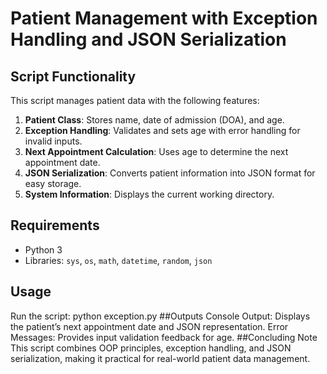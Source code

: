 # Patient Management with Exception Handling and JSON Serialization

## Script Functionality
This script manages patient data with the following features:
1. **Patient Class**: Stores name, date of admission (DOA), and age.
2. **Exception Handling**: Validates and sets age with error handling for invalid inputs.
3. **Next Appointment Calculation**: Uses age to determine the next appointment date.
4. **JSON Serialization**: Converts patient information into JSON format for easy storage.
5. **System Information**: Displays the current working directory.

## Requirements
- Python 3
- Libraries: `sys`, `os`, `math`, `datetime`, `random`, `json`

## Usage
Run the script:
python exception.py
##Outputs
Console Output: Displays the patient’s next appointment date and JSON representation.
Error Messages: Provides input validation feedback for age.
##Concluding Note
This script combines OOP principles, exception handling, and JSON serialization, making it practical for real-world patient data management.